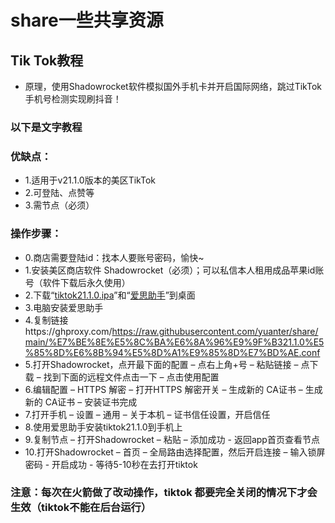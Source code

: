 # share一些共享资源


## Tik Tok教程
* 原理，使用Shadowrocket软件模拟国外手机卡并开启国际网络，跳过TikTok手机号检测实现刷抖音！



### 以下是文字教程

### 优缺点：

* 1.适用于v21.1.0版本的美区TikTok
* 2.可登陆、点赞等
* 3.需节点（必须）

### 操作步骤：
* 0.商店需要登陆id：找本人要账号密码，愉快~
* 1.安装美区商店软件 Shadowrocket（必须）；可以私信本人租用成品苹果id账号（软件下载后永久使用）
* 2.下载“[tiktok21.1.0.ipa](https://ghproxy.com/https://github.com/yuanter/share/raw/main/TikTok%2021.1.0%EF%BC%88%E9%99%A2%E9%95%BF%E8%B4%A6%E5%8F%B7%E7%89%88%EF%BC%89.ipa "tiktok21.1.0.ipa")”和“[爱思助手](https://ghproxy.com/https://github.com/yuanter/share/raw/main/%E7%88%B1%E6%80%9D%E5%8A%A9%E6%89%8B.exe "爱思助手")”到桌面
* 3.电脑安装爱思助手
* 4.复制链接https://ghproxy.com/https://raw.githubusercontent.com/yuanter/share/main/%E7%BE%8E%E5%8C%BA%E6%8A%96%E9%9F%B321.1.0%E5%85%8D%E6%8B%94%E5%8D%A1%E9%85%8D%E7%BD%AE.conf
* 5.打开Shadowrocket，点开最下面的配置 – 点右上角+号 – 粘贴链接 – 点下载 – 找到下面的远程文件点击一下 – 点击使用配置
* 6.编辑配置 – HTTPS 解密 – 打开HTTPS 解密开关 – 生成新的 CA证书 – 生成新的 CA证书 –  安装证书完成
* 7.打开手机 – 设置 – 通用 – 关于本机 – 证书信任设置，开启信任
* 8.使用爱思助手安装tiktok21.1.0到手机上
* 9.复制节点 – 打开Shadowrocket – 粘贴 – 添加成功 - 返回app首页查看节点
* 10.打开Shadowrocket – 首页 – 全局路由选择配置，然后开启连接 – 输入锁屏密码 - 开启成功 - 等待5-10秒在去打开tiktok 


### 注意：每次在火箭做了改动操作，tiktok 都要完全关闭的情况下才会生效（tiktok不能在后台运行）


[](https://raw.githubusercontent.com/yuanter/share/main/%E5%82%BB%E5%A6%9E%E6%8F%92%E4%BB%B6/%E5%A4%A9%E8%A1%8C%E6%95%B0%E6%8D%AE%E6%8F%92%E4%BB%B6/README.md )
